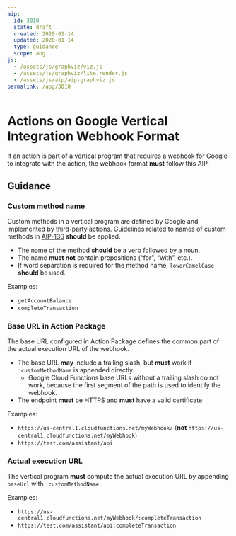 ```yaml
---
aip:
  id: 3010
  state: draft
  created: 2020-01-14
  updated: 2020-01-14
  type: guidance
  scope: aog
js:
  - /assets/js/graphviz/viz.js
  - /assets/js/graphviz/lite.render.js
  - /assets/js/aip/aip-graphviz.js
permalink: /aog/3010
---
```


# Actions on Google Vertical Integration Webhook Format

If an action is part of a vertical program that requires a webhook for Google
to integrate with the action, the webhook format **must** follow this AIP.

## Guidance

### Custom method name

Custom methods in a vertical program are defined by Google and implemented by
third-party actions. Guidelines related to names of custom methods in
[AIP-136](../0136.md) **should** be applied.

- The name of the method **should** be a verb followed by a noun.
- The name **must not** contain prepositions (“for”, “with”, etc.).
- If word separation is required for the method name, `lowerCamelCase`
  **should** be used.

Examples:

- `getAccountBalance`
- `completeTransaction`

### Base URL in Action Package

The base URL configured in Action Package defines the common part of the actual
execution URL of the webhook.

- The base URL **may** include a trailing slash, but **must** work if
  `:customMethodName` is appended directly.
  - Google Cloud Functions base URLs without a trailing slash do not work,
    because the first segment of the path is used to identify the webhook.
- The endpoint **must** be HTTPS and **must** have a valid certificate.

Examples:

- `https://us-central1.cloudfunctions.net/myWebhook/` (**not**
  `https://us-central1.cloudfunctions.net/myWebhook`)
- `https://test.com/assistant/api`

### Actual execution URL

The vertical program **must** compute the actual execution URL by appending
`baseUrl` with `:customMethodName`.

Examples:

- `https://us-central1.cloudfunctions.net/myWebhook/:completeTransaction`
- `https://test.com/assistant/api:completeTransaction`
